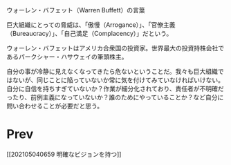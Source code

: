 ウォーレン・バフェット（Warren Buffett）の言葉

巨大組織にとっての脅威は、「傲慢（Arrogance）」、「官僚主義 （Bureaucracy）」、「自己満足（Complacency）」だという。

ウォーレン・バフェットはアメリカ合衆国の投資家。世界最大の投資持株会社であるパークシャー・ハサウェイの筆頭株主。


自分の事が冷静に見えなくなってきたら危ないということだ。我々も巨大組織ではないが、同じことに陥っていないか常に気を付けてみていなければいけない。
自分に自信を持ちすぎていないか？作業が細分化されており、責任者が不明確だったり、前例主義になっていないか？誰のためにやっていることか？など自分に問い合わせることが必要だと思う。

# Prev
[[202105040659 明確なビジョンを持つ]]